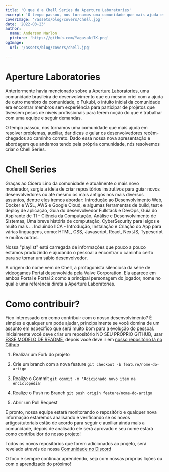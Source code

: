 ```yaml
---
title: 'O que é a Chell Series da Aperture Laboratories'
excerpt: 'O tempo passou, nos tornamos uma comunidade que mais ajuda em resolver problemas, auxiliar, dar dicas e guiar os desenvolvedores recém-chegados ao caminho correto. Dado essa nossa nova apresentação e abordagem que andamos tendo pela própria comunidade, nós resolvemos criar o Chell Series.'
coverImage: '/assets/blog/covers/chell.jpg'
date: '2022-03-23'
author:
  name: Anderson Marlon
  picture: 'https://github.com/Yagasaki7K.png'
ogImage:
  url: '/assets/blog/covers/chell.jpg'

---
```


# Aperture Laboratories
Anteriormente havia mencionado sobre a [Aperture Laboratories](https://yagasaki.vercel.app/blog/posts/aperturelabs), uma comunidade brasileira de desenvolvimento que eu mesmo criei com a ajuda de outro membro da comunidade, o Fukubi, o intuíto inicial da comunidade era encontrar membros sem experiência para participar de projetos que tivessem pesos de niveis profissionais para terem noção do que é trabalhar com uma equipe e seguir demandas.

O tempo passou, nos tornamos uma comunidade que mais ajuda em resolver problemas, auxiliar, dar dicas e guiar os desenvolvedores recém-chegados ao caminho correto. Dado essa nossa nova apresentação e abordagem que andamos tendo pela própria comunidade, nós resolvemos criar o Chell Series.

# Chell Series

Graças ao Cícero Lino da comunidade e atualmente o mais novo moderador, surgiu a ideia de criar repositórios instrutivos para guiar novos desenvolvedores ou até mesmo os mais antigos nos mais diversos assuntos, dentre eles iremos abordar: Introdução ao Desenvolvimento Web, Docker e WSL, AWS e Google Cloud, e algumas ferramentas de build, test e deploy de aplicação, Guia do desenvolvedor Fullstack e DevOps, Guia do Aspirante de TI - Ciência da Computação, Análise e Desenvolvimento de Sistemas, Uma breve história de computação, CyberSecurity para leigos e muito mais ... Incluindo IICA - Introdução, Instalação e Criação do App para várias linguagens, como: HTML, CSS, Javascript, React, NextJS, Typescript e muitos outros.

Nossa "playlist" está carregada de informações que pouco a pouco estamos produzindo e ajudando o pessoal a encontrar o caminho certo para se tornar um sábio desenvolvedor.

A origem do nome vem de Chell, a protagonista silenciosa da série de videogames Portal desenvolvida pela Valve Corporation. Ela aparece em ambos Portal e Portal 2 como a principal personagem do jogador, nome no qual é uma referência direta a Aperture Laboratories.

# Como contribuir?

Fico interessado em como contribuir com o nosso desenvolvimento? É simples e qualquer um pode ajudar, principalmente se você domina de um assunto em específico que será muito bom para a evolução do pessoal. Inicialmente você deve criar um repositório NO SEU PRÓPRIO GITHUB, usar [ESSE MODELO DE README](https://github.com/ApertureLaboratory/4chell/blob/main/.github/example/README.md), depois você deve ir em [nosso repositório lá no Github](https://github.com/ApertureLaboratory/4chell)

1. Realizar um Fork do projeto

2. Crie um branch com a nova feature 
`git checkout -b feature/nome-do-artigo`

3. Realize o Commit 
`git commit -m 'Adicionado novo item na enciclopédia'`

4. Realize o Push no Branch 
`git push origin feature/nome-do-artigo`

5. Abrir um Pull Request

E pronto, nossa equipe estará monitorando o repositório e qualquer nova informação estaremos analisando e verificando se os novos artigos/tutoriais estão de acordo para seguir e auxiliar ainda mais a comunidade, depois de analisado ele será aprovado e seu nome estará como contribuidor do nosso projeto!

Todos os novos repositórios que forem adicionados ao projeto, será revelado através de nossa [Comunidade no Discord](https://discord.gg/nyTRNSV)

O foco é sempre continuar aprendendo, seja com nossas próprias lições ou com o aprendizado do próximo!